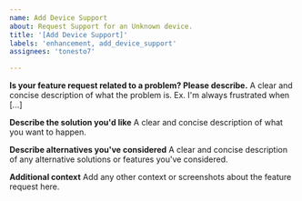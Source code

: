 ```yaml
---
name: Add Device Support
about: Request Support for an Unknown device.
title: '[Add Device Support]'
labels: 'enhancement, add_device_support'
assignees: 'tonesto7'

---
```


**Is your feature request related to a problem? Please describe.**
A clear and concise description of what the problem is. Ex. I'm always frustrated when [...]

**Describe the solution you'd like**
A clear and concise description of what you want to happen.

**Describe alternatives you've considered**
A clear and concise description of any alternative solutions or features you've considered.

**Additional context**
Add any other context or screenshots about the feature request here.
